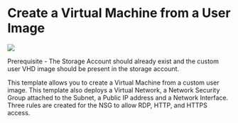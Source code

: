 # Create a Virtual Machine from a User Image

<a href="https://portal.azure.com/#create/Microsoft.Template/uri/https://github.com/DarylsCorner/ARM-Templates/blob/master/vm-from-user-image/azuredeploy.json" target="_blank">
    <img src="http://azuredeploy.net/deploybutton.png"/>
</a>

Prerequisite - The Storage Account should already exist and the custom user VHD image should be present in the storage account.

This template allows you to create a Virtual Machine from a custom user image. This template also deploys a Virtual Network, a Network Security Group attached to the Subnet, a Public IP address and a Network Interface. Three rules are created for the NSG to allow RDP, HTTP, and HTTPS access.

